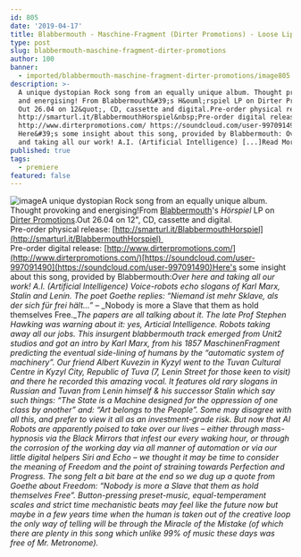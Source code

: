```yaml
---
id: 805
date: '2019-04-17'
title: Blabbermouth - Maschine-Fragment (Dirter Promotions) - Loose Lips
type: post
slug: blabbermouth-maschine-fragment-dirter-promotions
author: 100
banner:
  - imported/blabbermouth-maschine-fragment-dirter-promotions/image805.jpeg
description: >-
  A unique dystopian Rock song from an equally unique album. Thought provoking
  and energising! From Blabbermouth&#39;s H&ouml;rspiel LP on Dirter Promotions.
  Out 26.04 on 12&quot;, CD, cassette and digital.Pre-order physical release:
  http://smarturl.it/BlabbermouthHorspiel&nbsp;Pre-order digital release:
  http://www.dirterpromotions.com/ https://soundcloud.com/user-997091490
  Here&#39;s some insight about this song, provided by Blabbermouth: Over here
  and taking all our work! A.I. (Artificial Intelligence) [...]Read More...
published: true
tags:
  - premiere
featured: false
---
```

![image](../imported/blabbermouth-maschine-fragment-dirter-promotions/image805.jpeg)A unique dystopian Rock song from an equally unique album. Thought provoking and energising!From [Blabbermouth](https://soundcloud.com/user-997091490)'s _Hörspiel_ LP on [Dirter Promotions](http://www.dirterpromotions.com/).Out 26.04 on 12", CD, cassette and digital.  
Pre-order physical release: [](http://smarturl.it/BlabbermouthHorspiel)[http://smarturl.it/BlabbermouthHorspiel](http://smarturl.it/BlabbermouthHorspiel)   
[](http://www.dirterpromotions.com/)Pre-order digital release: [http://www.dirterpromotions.com/](http://www.dirterpromotions.com/)[https://soundcloud.com/user-997091490](https://soundcloud.com/user-997091490)Here's some insight about this song, provided by Blabbermouth:_Over here and taking all our work! A.I. (Artificial Intelligence) Voice-robots echo slogans of Karl Marx, Stalin and Lenin. The poet Goethe replies: “Niemand ist mehr Sklave, als der sich für frei hält…” –_ _Nobody is more a Slave that them as hold themselves Free.__The papers are all talking about it. The late Prof Stephen Hawking was warning about it: yes, Articial Intelligence. Robots taking away all our jobs. This insurgent blabbermouth track emerged from Unit2 studios and got an intro by Karl Marx, from his 1857 MaschinenFragment predicting the eventual side-lining of humans by the “automatic system of machinery”._ _Our friend Albert Kuvezin in Kyzyl went to the Tuvan Cultural Centre in Kyzyl City, Republic of Tuva (7, Lenin Street for those keen to visit) and there he recorded this amazing vocal. It features old rary slogans in Russian and Tuvan from Lenin himself & his successor Stalin which say such things: “The State is a Machine designed for the oppression of one class by another” and: “Art belongs to the People”. Some may disagree with all this, and prefer to view it all as an investment-grade risk. But now that AI Robots are apparently poised to take over our lives – either through mass-hypnosis via the Black Mirrors that infest our every waking hour, or through the corrosion of the working day via all manner of automation or via our little digital helpers Siri and Echo – we thought it may be time to consider the meaning of Freedom and the point of straining towards Perfection and Progress._ _The song felt a bit bare at the end so we dug up a quote from Goethe about Freedom: “Nobody is more a Slave that them as hold themselves Free”. Button-pressing preset-music, equal-temperament scales and strict time mechanistic beats may feel like the future now but maybe in a few years time when the human is taken out of the creative loop the only way of telling will be through the Miracle of the Mistake (of which there are plenty in this song which unlike 99% of music these days was free of Mr. Metronome)._